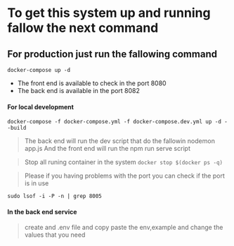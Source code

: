 # To get this system up and running fallow the next command

## For production just run the fallowing command

```node
docker-compose up -d

```

- The front end is available to check in the port 8080
- The back end is available in the port 8082

#### For local development

`docker-compose -f docker-compose.yml -f docker-compose.dev.yml up -d --build`

> The back end will run the dev script that do the fallowin
> nodemon app.js
> And the front end will run the npm run serve script

> Stop all runing container in the system `docker stop $(docker ps -q)`

> Please if you having problems with the port you can check if the port is in use

```shell
sudo lsof -i -P -n | grep 8005
```

#### In the back end service

> create and .env file and copy paste the env,example and change the values that you need
